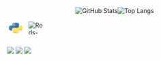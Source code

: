 <div style="display: flex; justify-content: center; align-items: center;">
  <picture>
    <source
      srcset="https://github-readme-stats.vercel.app/api?username=Rodriguesrods&show_icons=true&theme=dracula"
      media="(prefers-color-scheme: dark)"
    />
    <source
      srcset="https://github-readme-stats.vercel.app/api?username=Rodriguesrods&show_icons=true&theme=light"
      media="(prefers-color-scheme: dark), (prefers-color-scheme: no-preference)"
    />
    <img src="https://github-readme-stats.vercel.app/api?username=Rodriguesrods&show_icons=true&theme=radical" alt="GitHub Stats" />
  </picture>
  <img src="https://github-readme-stats.vercel.app/api/top-langs/?username=Rodriguesrods&hide_progress=true&theme=radical" alt="Top Langs" />
</div>

<div style="display: inline_block"><br>
  <div style="display: flex; align-items: center; gap: 10px;">
  <img align="center" alt="Rods-Python" height="30" width="40" src="https://raw.githubusercontent.com/devicons/devicon/master/icons/python/python-original.svg">

  <img align="center" alt="Rods-Cplusplus" height="30" width="40" src="https://upload.wikimedia.org/wikipedia/commons/1/18/ISO_C%2B%2B_Logo.svg">

</div>



##

<div> 
  <a href="https://instagram.com/_rodrigues.jao" target="_blank"><img src="https://img.shields.io/badge/-Instagram-%23E4405F?style=for-the-badge&logo=instagram&logoColor=white" target="_blank"></a> 
  <a href = "mailto:contatorodriguesrods@gmail.com"><img src="https://img.shields.io/badge/-Gmail-%23333?style=for-the-badge&logo=gmail&logoColor=white" target="_blank"></a>
  <a href="https://www.linkedin.com/in/joaopaulorodriguess" target="_blank"><img src="https://img.shields.io/badge/-LinkedIn-%230077B5?style=for-the-badge&logo=linkedin&logoColor=white" target="_blank"></a> 
  
</div>

